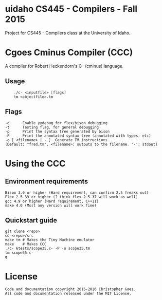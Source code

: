 # uidaho CS445 - Compilers - Fall 2015
Project for CS445 - Compilers class at the University of Idaho.

# Cgoes Cminus Compiler (CCC)
A compiler for Robert Heckendorn's C- (cminus) language. 

## Usage
```
    ./c- <inputfile> [flags]
    tm <objectfile>.tm
```

## Flags
```
-d      Enable yydebug for flex/bison debugging
-t      Testing flag, for general debugging
-p      Print the syntax tree generated by bison
-P      Print the annotated syntax tree (annotated with types, etc)
-o [ <filename> | - ]  Generate TM instructions. 
(Default: "fred.tm". <filename>: outputs to the filename. '-': stdout)
```

# Using the CCC
## Environment requirements
    Bison 3.0 or higher (Hard requirement, can confirm 2.5 freaks out)
    Flex 2.5.39 or higher (I think flex 2.5.37 will work as well)
    gcc 4.9 or higher (Hard requirement, C++11)
    make 4.0 (Most any version will work fine)

## Quickstart guide
    git clone <repo>
    cd <repo>/src
    make tm # Makes the Tiny Machine emulator
    make    # Makes CCC
    ./c- 6tests/scope35.c- -P -o scope35.tm
    tm scope35.c-
    g

# License
    Code and documentation copyright 2015-2016 Christopher Goes.
    All code and documentation released under the MIT License.
